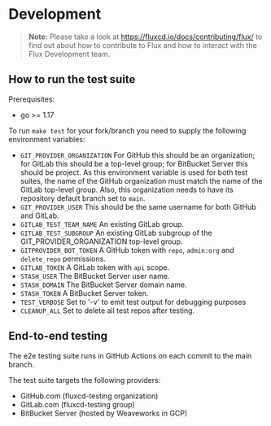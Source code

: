 # Development

> **Note:** Please take a look at <https://fluxcd.io/docs/contributing/flux/>
> to find out about how to contribute to Flux and how to interact with the
> Flux Development team.

## How to run the test suite

Prerequisites:
* go >= 1.17

To run `make test` for your fork/branch you need to supply the following environment variables:

- `GIT_PROVIDER_ORGANIZATION` For GitHub this should be an organization; for GitLab this should be a top-level group; for BitBucket Server this should be project. As this environment variable is used for both test suites, the name of the GitHub organization must match the name of the GitLab top-level group. Also, this organization needs to have its repository default branch set to `main`.
- `GIT_PROVIDER_USER` This should be the same username for both GitHub and GitLab.
- `GITLAB_TEST_TEAM_NAME` An existing GitLab group.
- `GITLAB_TEST_SUBGROUP` An existing GitLab subgroup of the GIT_PROVIDER_ORGANIZATION top-level group.
- `GITPROVIDER_BOT_TOKEN` A GitHub token with `repo`, `admin:org` and `delete_repo` permissions.
- `GITLAB_TOKEN` A GitLab token with `api` scope.
- `STASH_USER` The BitBucket Server user name.
- `STASH_DOMAIN` The BitBucket Server domain name.
- `STASH_TOKEN` A BitBucket Server token.
- `TEST_VERBOSE` Set to '-v' to emit test output for debugging purposes
- `CLEANUP_ALL` Set to delete all test repos after testing.

## End-to-end testing

The e2e testing suite runs in GitHub Actions on each commit to the main branch.

The test suite targets the following providers:

* GitHub.com (fluxcd-testing organization)
* GitLab.com (fluxcd-testing group)
* BitBucket Server (hosted by Weaveworks in GCP)
